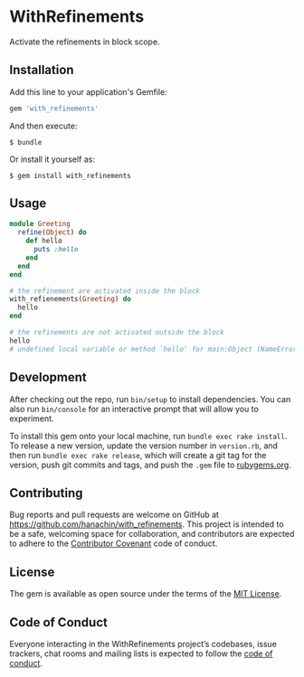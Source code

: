 # WithRefinements

Activate the refinements in block scope.

## Installation

Add this line to your application's Gemfile:

```ruby
gem 'with_refinements'
```

And then execute:

    $ bundle

Or install it yourself as:

    $ gem install with_refinements

## Usage

```rb
module Greeting
  refine(Object) do
    def hello
      puts :hello
    end
  end
end

# the refinement are activated inside the block
with_refienements(Greeting) do
  hello
end

# the refinements are not activated outside the block
hello
# undefined local variable or method `hello' for main:Object (NameError)
```

## Development

After checking out the repo, run `bin/setup` to install dependencies. You can also run `bin/console` for an interactive prompt that will allow you to experiment.

To install this gem onto your local machine, run `bundle exec rake install`. To release a new version, update the version number in `version.rb`, and then run `bundle exec rake release`, which will create a git tag for the version, push git commits and tags, and push the `.gem` file to [rubygems.org](https://rubygems.org).

## Contributing

Bug reports and pull requests are welcome on GitHub at https://github.com/hanachin/with_refinements. This project is intended to be a safe, welcoming space for collaboration, and contributors are expected to adhere to the [Contributor Covenant](http://contributor-covenant.org) code of conduct.

## License

The gem is available as open source under the terms of the [MIT License](https://opensource.org/licenses/MIT).

## Code of Conduct

Everyone interacting in the WithRefinements project’s codebases, issue trackers, chat rooms and mailing lists is expected to follow the [code of conduct](https://github.com/hanachin/with_refinements/blob/master/CODE_OF_CONDUCT.md).
